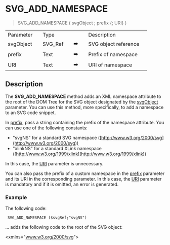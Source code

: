 <!-- SVG_ADD_NAMESPACE ( svgObject ; prefix ; URI )
-> svgObject (Text)
-> prefix (Text)
-> URI (Text)-->
# SVG_ADD_NAMESPACE

> SVG_ADD_NAMESPACE ( svgObject ; prefix {; URI} )

|     |     |     |     |     |     |     |     |
| --- | --- | --- | --- | --- | --- | --- | --- |
| Parameter |     | Type |     |     |     | Description |     |
| svgObject |     | SVG_Ref |     | ➡️ |     | SVG object reference |     |
| prefix |     | Text |     | ➡️ |     | Prefix of namespace |     |
| URI |     | Text |     | ➡️ |     | URI of namespace |     |

## Description

The **SVG_ADD_NAMESPACE** method adds an XML namespace attribute to the root of the DOM Tree for the SVG object designated by the [svgObject](# "SVG object reference") parameter. You can use this method, more specifically, to add a namespace to an SVG code snippet.

In [prefix](# "Prefix of namespace"), pass a string containing the prefix of the namespace attribute. You can use one of the following constants:

* "svgNS" for a standard SVG namespace ([http://www.w3.org/2000/svg](http://www.w3.org/2000/svg))
* "xlinkNS" for a standard XLink namespace ([http://www.w3.org/1999/xlink](http://www.w3.org/1999/xlink))

In this case, the [URI](# "URI of namespace") parameter is unnecessary.

You can also pass the prefix of a custom namespace in the [prefix](# "Prefix of namespace") parameter and its URI in the corresponding parameter. In this case, the [URI](# "URI of namespace") parameter is mandatory and if it is omitted, an error is generated.

### Example  

The following code:

```4d
 SVG_ADD_NAMESPACE ($svgRef;"svgNS")
```

... adds the following code to the root of the SVG object:

&lt;xmlns="www.w3.org/2000/svg"&gt;
